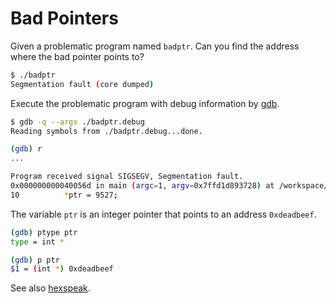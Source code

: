 # Bad Pointers

Given a problematic program named `badptr`. Can you find the address where the bad pointer points to?

```bash
$ ./badptr
Segmentation fault (core dumped)
```

Execute the problematic program with debug information by [gdb](https://man7.org/linux/man-pages/man1/gdb.1.html).

```bash
$ gdb -q --args ./badptr.debug 
Reading symbols from ./badptr.debug...done.

(gdb) r
...

Program received signal SIGSEGV, Segmentation fault.
0x000000000040056d in main (argc=1, argv=0x7ffd1d893728) at /workspace/code/badptr.c:10
10          *ptr = 9527;
```

The variable `ptr` is an integer pointer that points to an address `0xdeadbeef`.

```bash
(gdb) ptype ptr
type = int *

(gdb) p ptr
$1 = (int *) 0xdeadbeef
```

See also [hexspeak](https://en.wikipedia.org/wiki/Hexspeak).
